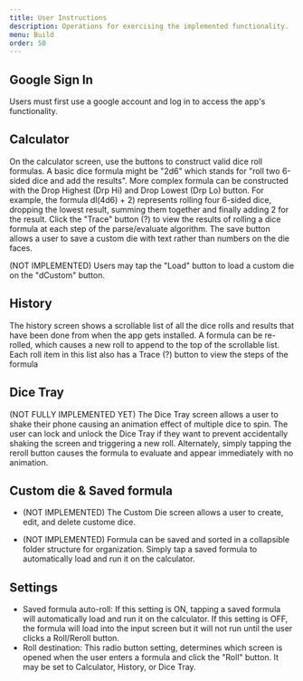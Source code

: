 ```yaml
---
title: User Instructions
description: Operations for exercising the implemented functionality.
menu: Build
order: 50
---
```


## Google Sign In

Users must first use a google account and log in to access the app's functionality.

## Calculator

On the calculator screen, use the buttons to construct valid dice roll formulas. A basic dice
formula might be "2d6" which stands for "roll two 6-sided dice and add the results". More complex
formula can be constructed with the Drop Highest (Drp Hi) and Drop Lowest (Drp Lo) button. For
example, the formula dl(4d6) + 2) represents rolling four 6-sided dice, dropping the lowest result,
summing them together and finally adding 2 for the result. Click the "Trace" button (?) to view the
results of rolling a dice formula at each step of the parse/evaluate algorithm. The save button
allows a user to save a custom die with text rather than numbers on the die faces. 

(NOT IMPLEMENTED) Users may tap the "Load" button to load a custom die on the "dCustom" button. 

## History

The history screen shows a scrollable list of all the dice rolls and results that have been done
from when the app gets installed. A formula can be re-rolled, which causes a new roll to append to
the top of the scrollable list. Each roll item in this list also has a Trace (?) button to view
the steps of the formula

## Dice Tray

(NOT FULLY IMPLEMENTED YET) The Dice Tray screen allows a user to shake their phone causing an
animation effect of multiple dice to spin. The user can lock and unlock the Dice Tray if they want
to prevent accidentally shaking the screen and triggering a new roll. Alternately, simply tapping
the reroll button causes the formula to evaluate and appear immediately with no animation.

## Custom die & Saved formula

* (NOT IMPLEMENTED) The Custom Die screen allows a user to create, edit, and delete custome dice.

* (NOT IMPLEMENTED) Formula can be saved and sorted in a collapsible folder structure for
  organization. Simply tap a saved formula to automatically load and run it on the calculator.

## Settings

* Saved formula auto-roll: If this setting is ON, tapping a saved formula will automatically load
  and run it on the calculator. If this setting is OFF, the formula will load into the input screen
  but it will not run until the user clicks a Roll/Reroll button.
* Roll destination: This radio button setting, determines which screen is opened when the user
  enters a formula and click the "Roll" button. It may be set to Calculator, History, or Dice Tray.  